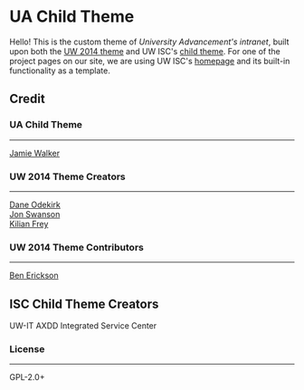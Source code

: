 
# UA Child Theme

Hello! This is the custom theme of *University Advancement's intranet*, built upon both the [UW 2014 theme](https://github.com/uweb/uw-2014) and UW ISC's [child theme](https://github.com/UW-ISC/isc-uw-child/blob/7c98c7253ab26d8c62d5274dfe342433f1f566d4/setup/class.isc-hero-quicklinks.php). For one of the project pages on our site, we are using UW ISC's [homepage](isc.uw.edu) and its built-in functionality as a template. 


## Credit 

### UA Child Theme
- - - 
[Jamie Walker](https://github.com/jamiekiok)

### UW 2014 Theme Creators 
- - - 
[Dane Odekirk](https://github.com/daneodekirk)  
[Jon Swanson](https://github.com/swansong)  
[Kilian Frey](https://github.com/kilianf)  

### UW 2014 Theme Contributors
- - -
[Ben Erickson](https://github.com/nambuben)

## ISC Child Theme Creators
UW-IT AXDD 
Integrated Service Center 

### License
- - - 
GPL-2.0+
